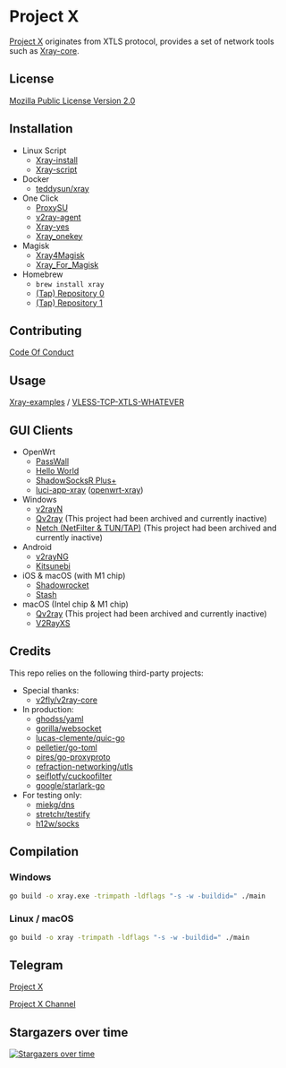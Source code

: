 # Project X

[Project X](https://github.com/XTLS) originates from XTLS protocol, provides a set of network tools such as [Xray-core](https://github.com/Github-Aiko/Aiko-Core).

## License

[Mozilla Public License Version 2.0](https://github.com/Github-Aiko/Aiko-Core/blob/main/LICENSE)

## Installation

- Linux Script
  - [Xray-install](https://github.com/XTLS/Xray-install)
  - [Xray-script](https://github.com/kirin10000/Xray-script)
- Docker
  - [teddysun/xray](https://hub.docker.com/r/teddysun/xray)
- One Click
  - [ProxySU](https://github.com/proxysu/ProxySU)
  - [v2ray-agent](https://github.com/mack-a/v2ray-agent)
  - [Xray-yes](https://github.com/jiuqi9997/Xray-yes)
  - [Xray_onekey](https://github.com/wulabing/Xray_onekey)
- Magisk
  - [Xray4Magisk](https://github.com/CerteKim/Xray4Magisk)
  - [Xray_For_Magisk](https://github.com/E7KMbb/Xray_For_Magisk)
- Homebrew
  - `brew install xray`
  - [(Tap) Repository 0](https://github.com/N4FA/homebrew-xray)
  - [(Tap) Repository 1](https://github.com/xiruizhao/homebrew-xray)

## Contributing
[Code Of Conduct](https://github.com/Github-Aiko/Aiko-Core/blob/main/CODE_OF_CONDUCT.md)

## Usage

[Xray-examples](https://github.com/XTLS/Xray-examples) / [VLESS-TCP-XTLS-WHATEVER](https://github.com/XTLS/Xray-examples/tree/main/VLESS-TCP-XTLS-WHATEVER)

## GUI Clients

- OpenWrt
  - [PassWall](https://github.com/xiaorouji/openwrt-passwall)
  - [Hello World](https://github.com/jerrykuku/luci-app-vssr)
  - [ShadowSocksR Plus+](https://github.com/fw876/helloworld)
  - [luci-app-xray](https://github.com/yichya/luci-app-xray) ([openwrt-xray](https://github.com/yichya/openwrt-xray))
- Windows
  - [v2rayN](https://github.com/2dust/v2rayN)
  - [Qv2ray](https://github.com/Qv2ray/Qv2ray) (This project had been archived and currently inactive)
  - [Netch (NetFilter & TUN/TAP)](https://github.com/NetchX/Netch) (This project had been archived and currently inactive)
- Android
  - [v2rayNG](https://github.com/2dust/v2rayNG)
  - [Kitsunebi](https://github.com/rurirei/Kitsunebi/tree/release_xtls)
- iOS & macOS (with M1 chip)
  - [Shadowrocket](https://apps.apple.com/app/shadowrocket/id932747118)
  - [Stash](https://apps.apple.com/app/stash/id1596063349)
- macOS (Intel chip & M1 chip)
  - [Qv2ray](https://github.com/Qv2ray/Qv2ray) (This project had been archived and currently inactive)
  - [V2RayXS](https://github.com/tzmax/V2RayXS)

## Credits

This repo relies on the following third-party projects:

- Special thanks:
  - [v2fly/v2ray-core](https://github.com/v2fly/v2ray-core)
- In production:
  - [ghodss/yaml](https://github.com/ghodss/yaml)
  - [gorilla/websocket](https://github.com/gorilla/websocket)
  - [lucas-clemente/quic-go](https://github.com/lucas-clemente/quic-go)
  - [pelletier/go-toml](https://github.com/pelletier/go-toml)
  - [pires/go-proxyproto](https://github.com/pires/go-proxyproto)
  - [refraction-networking/utls](https://github.com/refraction-networking/utls)
  - [seiflotfy/cuckoofilter](https://github.com/seiflotfy/cuckoofilter)
  - [google/starlark-go](https://github.com/google/starlark-go)
- For testing only:
  - [miekg/dns](https://github.com/miekg/dns)
  - [stretchr/testify](https://github.com/stretchr/testify)
  - [h12w/socks](https://github.com/h12w/socks)

## Compilation

### Windows

```bash
go build -o xray.exe -trimpath -ldflags "-s -w -buildid=" ./main
```

### Linux / macOS

```bash
go build -o xray -trimpath -ldflags "-s -w -buildid=" ./main
```

## Telegram

[Project X](https://t.me/projectXray)

[Project X Channel](https://t.me/projectXtls)

## Stargazers over time

[![Stargazers over time](https://starchart.cc/Github-Aiko/Aiko-Core.svg)](https://starchart.cc/Github-Aiko/Aiko-Core)
